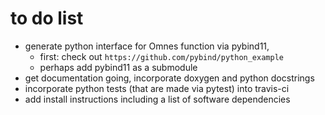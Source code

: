 # to do list

* generate python interface for Omnes function via pybind11,
    * first: check out `https://github.com/pybind/python_example`
    * perhaps add pybind11 as a submodule
* get documentation going, incorporate doxygen and python docstrings
* incorporate python tests (that are made via pytest) into travis-ci
* add install instructions including a list of software dependencies
